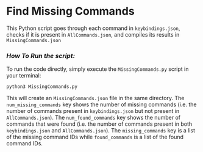 # **Find Missing Commands**
This Python script goes through each command in `keybindings.json`, checks if it is present in `AllCommands.json`, and compiles its results in `MissingCommands.json`

### *How To Run the script:*
To run the code directly, simply execute the `MissingCommands.py` script in your terminal:
```
python3 MissingCommands.py
```
This will create an `MissingCommands.json` file in the same directory. The `num_missing_commands` key shows the number of missing commands (i.e. the number of commands present in `keybindings.json` but not present in `AllCommands.json`). The `num_found_commands` key shows the number of commands that were found (i.e. the number of commands present in both `keybindings.json` and `AllCommands.json`). The `missing_commands` key is a list of the missing command IDs while `found_commands` is a list of the found command IDs.
